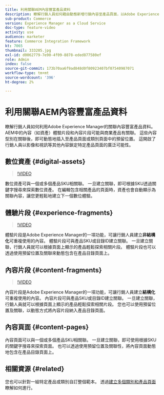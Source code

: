 ```yaml
---
title: 利用關聯AEM內容豐富產品資料
description: 瞭解行銷人員如何藉由動態新增行銷內容至產品頁面，以Adobe Experience Manager的關聯內容豐富產品資料。 這開啟了行銷人員以影像和視訊等其他內容鎖定特定產品頁面的廣泛可能性。
sub-product: Commerce
version: Experience Manager as a Cloud Service
doc-type: feature-video
activity: use
audience: marketer
feature: Commerce Integration Framework
kt: 7065
thumbnail: 333205.jpg
exl-id: d0062779-7e90-4f09-8878-eded877580ef
role: Admin
index: false
source-git-commit: 173b70aa6f9ad848d0f80923407bf07540987071
workflow-type: tm+mt
source-wordcount: '396'
ht-degree: 2%

---
```


# 利用關聯AEM內容豐富產品資料

瞭解行銷人員如何利用Adobe Experience Manager的關聯內容豐富產品資料。 AEM中的內容（如資產）體驗片段和內容片段可能與商業產品有關聯。 這些內容型別在關聯後，即可動態地插入至產品頁面或類別頁面中的預留位置。 這開啟了行銷人員以影像和視訊等其他內容鎖定特定產品頁面的廣泛可能性。

## 數位資產 {#digital-assets}

>[!VIDEO](https://video.tv.adobe.com/v/339121/?quality=12&learn=on)

數位資產可與一個或多個產品SKU相關聯。 一旦建立關聯，即可根據SKU透過關鍵字搜尋來探索數位資產。 在編輯包含相關產品的頁面時，資產也會自動顯示為關聯內容，讓您更輕鬆地建立下一個數位體驗。

## 體驗片段 {#experience-fragments}

>[!VIDEO](https://video.tv.adobe.com/v/333205/?quality=12&learn=on)

體驗片段是Adobe Experience Manager的一項功能，可讓行銷人員建立&#x200B;**非結構化**&#x200B;可重複使用的內容。 體驗片段可與產品SKU或目錄ID建立關聯。 一旦建立關聯，行銷人員就可以根據頁面上顯示的產品輕鬆探索相關片段。 體驗片段也可以透過使用預留位置及關聯來動態包含在產品目錄頁面上。

## 內容片段 {#content-fragments}

>[!VIDEO](https://video.tv.adobe.com/v/339182/?quality=12&learn=on)

內容片段是Adobe Experience Manager的一項功能，可讓行銷人員建立&#x200B;**結構化**&#x200B;可重複使用的內容。 內容片段可與產品SKU或目錄ID建立關聯。 一旦建立關聯，行銷人員就可以根據頁面上顯示的產品輕鬆探索相關片段。 您也可以使用預留位置及關聯，以動態方式將內容片段納入產品目錄頁面。

## 內容頁面 {#content-pages}

內容頁面可以與一個或多個產品SKU相關聯。 一旦建立關聯，即可使用根據SKU的關鍵字搜尋來探索頁面。 也可以透過使用預留位置及關聯性，將內容頁面動態地包含在產品目錄頁面上。


## 相關資源 {#related}

您也可以針對一組特定產品或類別自訂整個範本。 透過[建立多個類別和產品頁面](./multi-template-usage.md)瞭解如何進行。
